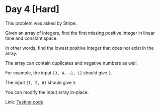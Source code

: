 # Day 4 \[Hard\]

This problem was asked by Stripe.

Given an array of integers, find the first missing positive integer in linear time and constant space.

In other words, find the lowest positive integer that does not exist in the array.

The array can contain duplicates and negative numbers as well.

For example, the input `[3, 4, -1, 1]` should give `2`.

The input `[1, 2, 0]` should give `3`.

You can modify the input array in-place.

Link: [Testing code](../../test/TestDay004.cpp)